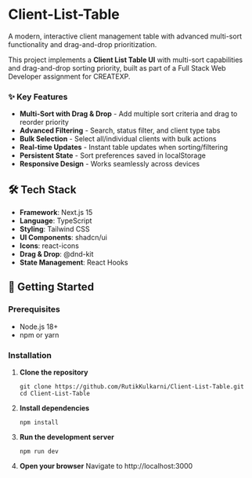 # Client-List-Table 

A modern, interactive client management table with advanced multi-sort functionality and drag-and-drop prioritization.


This project implements a **Client List Table UI** with multi-sort capabilities and drag-and-drop sorting priority, built as part of a Full Stack Web Developer assignment for CREATEXP.

### ✨ Key Features

- **Multi-Sort with Drag & Drop** - Add multiple sort criteria and drag to reorder priority
- **Advanced Filtering** - Search, status filter, and client type tabs
- **Bulk Selection** - Select all/individual clients with bulk actions
- **Real-time Updates** - Instant table updates when sorting/filtering
- **Persistent State** - Sort preferences saved in localStorage
- **Responsive Design** - Works seamlessly across devices

## 🛠️ Tech Stack

- **Framework**: Next.js 15
- **Language**: TypeScript
- **Styling**: Tailwind CSS
- **UI Components**: shadcn/ui
- **Icons**: react-icons
- **Drag & Drop**: @dnd-kit
- **State Management**: React Hooks

## 🚀 Getting Started

### Prerequisites

- Node.js 18+ 
- npm or yarn

### Installation

1. **Clone the repository**
   ```
   git clone https://github.com/RutikKulkarni/Client-List-Table.git
   cd Client-List-Table
   ```

2. **Install dependencies**
   ```
   npm install
   ```

3. **Run the development server**
   ```
   npm run dev
   ```

4. **Open your browser**
   Navigate to http://localhost:3000


